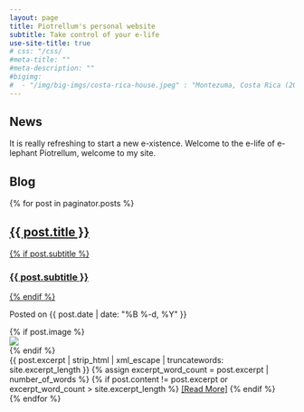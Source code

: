 ```yaml
---
layout: page
title: Piotrellum's personal website
subtitle: Take control of your e-life
use-site-title: true
# css: "/css/
#meta-title: ""
#meta-description: ""
#bigimg:
#  - "/img/big-imgs/costa-rica-house.jpeg" : "Montezuma, Costa Rica (2011)"
---
```


## News

It is really refreshing to start a  new e-xistence.  Welcome to the e-life of e-lephant Piotrellum, welcome to my site. 


## Blog

<meta property="og:image" content="{{ post.thumbnail }}">
<div class="posts-list">
  {% for post in paginator.posts %}
  <article class="post-preview">
    <a href="{{ post.url | prepend: site.baseurl }}">
	  <h2 class="post-title">{{ post.title }}</h2>
	  {% if post.subtitle %}
	  <h3 class="post-subtitle">
	    {{ post.subtitle }}
	  </h3>
	  {% endif %}
    </a>
    <p class="post-meta">
      Posted on {{ post.date | date: "%B %-d, %Y" }}
    </p>
    <div class="post-entry-container">
      {% if post.image %}
      <div class="post-image">
        <a href="{{ post.url | prepend: site.baseurl }}">
          <img src="{{ post.image }}">
        </a>
      </div>
      {% endif %}
      <div class="post-entry">
        {{ post.excerpt | strip_html | xml_escape | truncatewords: site.excerpt_length }}
        {% assign excerpt_word_count = post.excerpt | number_of_words %}
        {% if post.content != post.excerpt or excerpt_word_count > site.excerpt_length %}
          <a href="{{ post.url | prepend: site.baseurl }}" class="post-read-more">[Read&nbsp;More]</a>
        {% endif %}
      </div>
    </div>
  </article>
  {% endfor %}
</div>